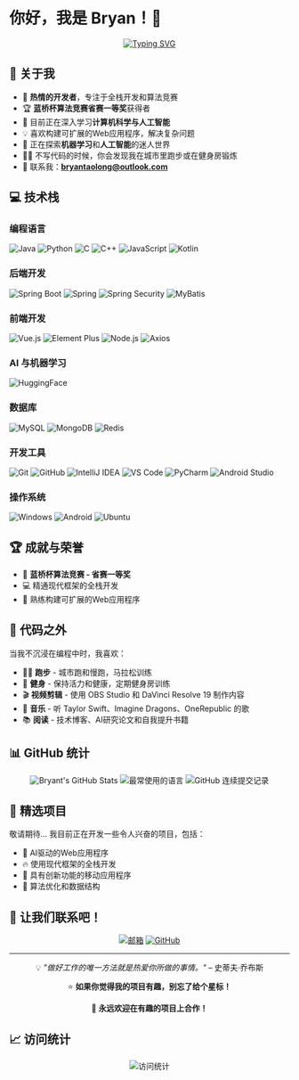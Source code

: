 # 你好，我是 Bryan！👋

<div align="center">
  
  [![Typing SVG](https://readme-typing-svg.demolab.com?font=Fira+Code&pause=1000&color=2196F3&center=true&vCenter=true&width=435&lines=%E5%85%A8%E6%A0%88%E5%BC%80%E5%8F%91%E8%80%85;%E7%AE%97%E6%B3%95%E7%AB%9E%E8%B5%9B%E8%8E%B7%E5%A5%96%E8%80%85;AI+%26+ML+%E7%88%B1%E5%A5%BD%E8%80%85;%E6%B0%B8%E8%BF%9C%E5%9C%A8%E5%AD%A6%E4%B9%A0%E6%96%B0%E6%8A%80%E6%9C%AF)](https://git.io/typing-svg)
  
</div>

## 🚀 关于我

- 🎯 **热情的开发者**，专注于全栈开发和算法竞赛
- 🏆 **蓝桥杯算法竞赛省赛一等奖**获得者
- 🌱 目前正在深入学习**计算机科学与人工智能**
- 💡 喜欢构建可扩展的Web应用程序，解决复杂问题
- 🤖 正在探索**机器学习**和**人工智能**的迷人世界
- 🏃‍♂️ 不写代码的时候，你会发现我在城市里跑步或在健身房锻炼
- 📧 联系我：**bryantaolong@outlook.com**

## 💻 技术栈

### 编程语言
![Java](https://img.shields.io/badge/Java-ED8B00?style=for-the-badge&logo=openjdk&logoColor=white)
![Python](https://img.shields.io/badge/Python-3776AB?style=for-the-badge&logo=python&logoColor=white)
![C](https://img.shields.io/badge/C-00599C?style=for-the-badge&logo=c&logoColor=white)
![C++](https://img.shields.io/badge/C++-00599C?style=for-the-badge&logo=c%2B%2B&logoColor=white)
![JavaScript](https://img.shields.io/badge/JavaScript-F7DF1E?style=for-the-badge&logo=javascript&logoColor=black)
![Kotlin](https://img.shields.io/badge/Kotlin-0095D5?style=for-the-badge&logo=kotlin&logoColor=white)

### 后端开发
![Spring Boot](https://img.shields.io/badge/Spring_Boot-6DB33F?style=for-the-badge&logo=spring-boot&logoColor=white)
![Spring](https://img.shields.io/badge/Spring-6DB33F?style=for-the-badge&logo=spring&logoColor=white)
![Spring Security](https://img.shields.io/badge/Spring_Security-6DB33F?style=for-the-badge&logo=spring-security&logoColor=white)
![MyBatis](https://img.shields.io/badge/MyBatis-DC382D?style=for-the-badge&logo=mybatis&logoColor=white)

### 前端开发
![Vue.js](https://img.shields.io/badge/Vue.js-35495E?style=for-the-badge&logo=vue.js&logoColor=4FC08D)
![Element Plus](https://img.shields.io/badge/Element_Plus-409EFF?style=for-the-badge&logo=element&logoColor=white)
![Node.js](https://img.shields.io/badge/Node.js-43853D?style=for-the-badge&logo=node.js&logoColor=white)
![Axios](https://img.shields.io/badge/Axios-5A29E4?style=for-the-badge&logo=axios&logoColor=white)

### AI 与机器学习
![HuggingFace](https://img.shields.io/badge/🤗_Hugging_Face-FFD21E?style=for-the-badge&logoColor=black)

### 数据库
![MySQL](https://img.shields.io/badge/MySQL-005C84?style=for-the-badge&logo=mysql&logoColor=white)
![MongoDB](https://img.shields.io/badge/MongoDB-4EA94B?style=for-the-badge&logo=mongodb&logoColor=white)
![Redis](https://img.shields.io/badge/Redis-DC382D?style=for-the-badge&logo=redis&logoColor=white)

### 开发工具
![Git](https://img.shields.io/badge/Git-F05032?style=for-the-badge&logo=git&logoColor=white)
![GitHub](https://img.shields.io/badge/GitHub-100000?style=for-the-badge&logo=github&logoColor=white)
![IntelliJ IDEA](https://img.shields.io/badge/IntelliJ_IDEA-000000.svg?style=for-the-badge&logo=intellij-idea&logoColor=white)
![VS Code](https://img.shields.io/badge/VS_Code-0078D4?style=for-the-badge&logo=visual%20studio%20code&logoColor=white)
![PyCharm](https://img.shields.io/badge/PyCharm-000000.svg?style=for-the-badge&logo=pycharm&logoColor=white)
![Android Studio](https://img.shields.io/badge/Android_Studio-3DDC84?style=for-the-badge&logo=android-studio&logoColor=white)

### 操作系统
![Windows](https://img.shields.io/badge/Windows-0078D6?style=for-the-badge&logo=windows&logoColor=white)
![Android](https://img.shields.io/badge/Android-3DDC84?style=for-the-badge&logo=android&logoColor=white)
![Ubuntu](https://img.shields.io/badge/Ubuntu-E95420?style=for-the-badge&logo=ubuntu&logoColor=white)

## 🏆 成就与荣誉

- 🥇 **蓝桥杯算法竞赛 - 省赛一等奖**
- 💻 精通现代框架的全栈开发
- 🔧 熟练构建可扩展的Web应用程序

## 🎵 代码之外

当我不沉浸在编程中时，我喜欢：

- 🏃‍♂️ **跑步** - 城市跑和慢跑，马拉松训练
- 💪 **健身** - 保持活力和健康，定期健身房训练
- 🎬 **视频剪辑** - 使用 OBS Studio 和 DaVinci Resolve 19 制作内容
- 🎵 **音乐** - 听 Taylor Swift、Imagine Dragons、OneRepublic 的歌
- 📚 **阅读** - 技术博客、AI研究论文和自我提升书籍

## 📊 GitHub 统计

<div align="center">
  
  <img src="https://github-readme-stats.vercel.app/api?username=bryantaolong&show_icons=true&theme=radical&hide_border=true&count_private=true" alt="Bryant's GitHub Stats" />
  
  <img src="https://github-readme-stats.vercel.app/api/top-langs/?username=bryantaolong&layout=compact&theme=radical&hide_border=true" alt="最常使用的语言" />
  
  <img src="https://github-readme-streak-stats.herokuapp.com/?user=bryantaolong&theme=radical&hide_border=true" alt="GitHub 连续提交记录" />
  
</div>

## 🌟 精选项目

敬请期待... 我目前正在开发一些令人兴奋的项目，包括：
- 🤖 AI驱动的Web应用程序
- 🔥 使用现代框架的全栈开发
- 📱 具有创新功能的移动应用程序
- 🎯 算法优化和数据结构

## 🤝 让我们联系吧！

<div align="center">
  
  [![邮箱](https://img.shields.io/badge/邮箱-D14836?style=for-the-badge&logo=gmail&logoColor=white)](mailto:bryantaolong@outlook.com)
  [![GitHub](https://img.shields.io/badge/GitHub-100000?style=for-the-badge&logo=github&logoColor=white)](https://github.com/bryantaolong)
  
</div>

---

<div align="center">
  
  💡 *"做好工作的唯一方法就是热爱你所做的事情。"* – 史蒂夫·乔布斯
  
  ⭐️ **如果你觉得我的项目有趣，别忘了给个星标！**
  
  🚀 **永远欢迎在有趣的项目上合作！**
  
</div>

## 📈 访问统计

<div align="center">
  
  ![访问统计](https://komarev.com/ghpvc/?username=bryantaolong&style=for-the-badge&color=brightgreen)
  
</div>
